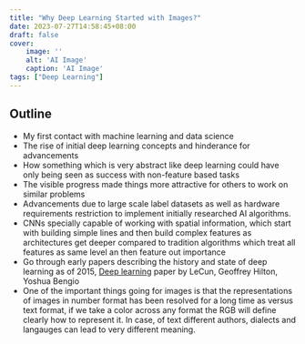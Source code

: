 ```yaml
---
title: "Why Deep Learning Started with Images?"
date: 2023-07-27T14:58:45+08:00
draft: false
cover:
    image: ''
    alt: 'AI Image'
    caption: 'AI Image'
tags: ["Deep Learning"]
---
```


## Outline

* My first contact with machine learning and data science
* The rise of initial deep learning concepts and hinderance for advancements
* How something which is very abstract like deep learning could have only being seen as success with non-feature based tasks 
* The visible progress made things more attractive for others to work on similar problems
* Advancements due to large scale label datasets as well as hardware requirements restriction to implement initially researched AI algorithms.
* CNNs specially capable of working with spatial information, which start with building simple lines and then build complex features as architectures get deeper compared to tradition algorithms which treat all features as same level an then feature out importance
* Go through early papers describing the history and state of deep learning as of 2015, [Deep learning](https://www.sci-hub.st/10.1038/nature14539) paper by LeCun, Geoffrey Hilton, Yoshua Bengio
* One of the important things going for images is that the representations of images in number format has been resolved for a long time as versus text format, if we take a color across any format the RGB will define clearly how to represent it. In case, of text different authors, dialects and langauges can lead to very different meaning. 